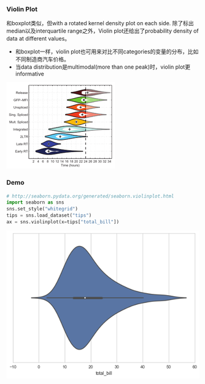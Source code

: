 ### Violin Plot

和boxplot类似，但with  a rotated kernel density plot on each side. 除了标出median以及interquartile range之外，Violin plot还给出了probability density of data at different values。  

- 和boxplot一样，violin plot也可用来对比不同categories的变量的分布，比如不同制造商汽车价格。
- 当data distribution是multimodal(more than one peak)时，violin plot更informative

![violin plot](./img/violinplot.png)

### Demo

```python
# http://seaborn.pydata.org/generated/seaborn.violinplot.html
import seaborn as sns
sns.set_style("whitegrid")
tips = sns.load_dataset("tips")
ax = sns.violinplot(x=tips["total_bill"])
```

![violin plot using seaborn](./img/violinplot-using-seaborn.png)